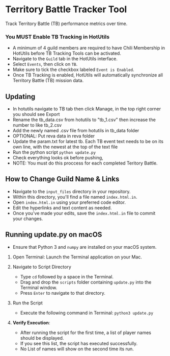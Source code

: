 # Territory Battle Tracker Tool
Track Territory Battle (TB) performance metrics over time.

### You MUST Enable TB Tracking in HotUtils
- A minimum of 4 guild members are required to have Chili Membership in HotUtils before TB Tracking Tools can be activated.
- Navigate to the `Guild` tab in the HotUtils interface.
- Select `Events`, then click on `TB`.
- Make sure to tick the checkbox labeled `Event is Enabled`.
- Once TB Tracking is enabled, HotUtils will automatically synchronize all Territory Battle (TB) mission data.

## Updating
- In hotutils navigate to TB tab then click Manage, in the top right corner you should see Export
- Rename the tb_data.csv from hotutils to "tb_1.csv" then increase the number to like tb_2.csv 
- Add the newly named .csv file from hotutils in tb_data folder
- OPTIONAL: Put reva data in reva folder
- Update the param.txt for latest tb. Each TB event text needs to be on its own line, with the newest at the top of the text file
- Run the python script
```python update.py```
- Check everything looks ok before pushing, 
- NOTE: You must do this proccess for each completed Teritory Battle. 

## How to Change Guild Name & Links
- Navigate to the `input_files` directory in your repository.
- Within this directory, you'll find a file named `index.html.in`.
- Open `index.html.in` using your preferred code editor.
- Edit the hyperlinks and text content as needed.
- Once you've made your edits, save the `index.html.in` file to commit your changes.

## Running update.py on macOS
- Ensure that Python 3 and `numpy` are installed on your macOS system.

1. Open Terminal: Launch the Terminal application on your Mac.
  
2. Navigate to Script Directory
    - Type `cd` followed by a space in the Terminal.
    - Drag and drop the `scripts` folder containing `update.py` into the Terminal window. 
    - Press `Enter` to navigate to that directory.
  
3. Run the Script
    - Execute the following command in Terminal: `python3 update.py`
     
4. **Verify Execution**:
    - After running the script for the first time, a list of player names should be displayed. 
    - If you see this list, the script has executed successfully.
    - No List of names will show on the second time its run. 